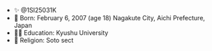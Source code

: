 - ✨ @1SI25031K
- 🌱 Born: February 6, 2007 (age 18)  Nagakute City, Aichi Prefecture, Japan
- 🧑‍🎓 Education: Kyushu University
- 🪯 Religion: Soto sect

<!---
1SI25031K/1SI25031K is a ✨ special ✨ repository because its `README.md` (this file) appears on your GitHub profile.
You can click the Preview link to take a look at your changes.
--->

